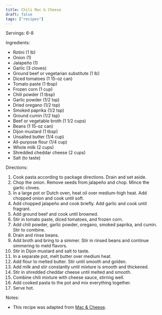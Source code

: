```yaml
---
title: Chili Mac & Cheese
draft: false
tags: ["recipes"]
---
```


Servings: 6-8

Ingredients:
- Rotini (1 lb)
- Onion (1)
- Jalapeño (1)
- Garlic (3 cloves)
- Ground beef or vegetarian substitute (1 lb)
- Diced tomatoes (1 15-oz can)
- Tomato paste (1 tbsp)
- Frozen corn (1 cup)
- Chili powder (1 tbsp)
- Garlic powder (1/2 tsp)
- Dried oregano (1/2 tsp)
- Smoked paprika (1/2 tsp)
- Ground cumin (1/2 tsp)
- Beef or vegetable broth (1 1/2 cups)
- Beans (1 15-oz can)
- Dijon mustard (1 tbsp)
- Unsalted butter (1/4 cup)
- All-purpose flour (1/4 cup)
- Whole milk (2 cups)
- Shredded cheddar cheese (2 cups)
- Salt (to taste)

Directions:
1) Cook pasta according to package directions. Drain and set aside.
2) Chop the onion. Remove seeds from jalapeño and chop. Mince the garlic cloves.
3) In a large pot or Dutch oven, heat oil over medium-high heat. Add chopped onion and cook until soft.
4) Add chopped jalapeño and cook briefly. Add garlic and cook until fragrant.
5) Add ground beef and cook until browned.
6) Stir in tomato paste, diced tomatoes, and frozen corn.
7) Add chili powder, garlic powder, oregano, smoked paprika, and cumin. Stir to combine.
8) Drain and rinse beans.
9) Add broth and bring to a simmer. Stir in rinsed beans and continue simmering to meld flavors.
10) Stir in Dijon mustard and salt to taste.
11) In a separate pot, melt butter over medium heat.
12) Add flour to melted butter. Stir until smooth and golden.
13) Add milk and stir constantly until mixture is smooth and thickened.
14) Stir in shredded cheddar cheese until melted and smooth.
15) Combine chili mixture with cheese sauce, stirring well.
16) Add cooked pasta to the pot and mix everything together.
17) Serve hot.

Notes:
- This recipe was adapted from [Mac & Cheese](/recipes/mac-cheese).